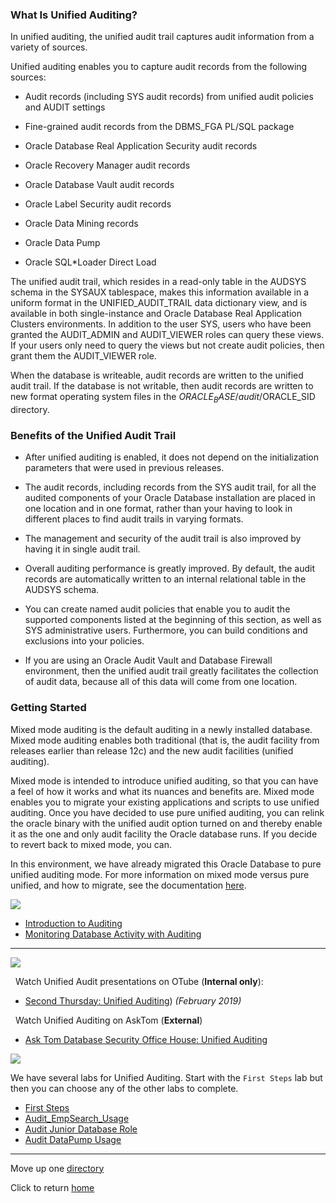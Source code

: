 ﻿

### What Is Unified Auditing?
In unified auditing, the unified audit trail captures audit information from a variety of sources.

Unified auditing enables you to capture audit records from the following sources:

* Audit records (including SYS audit records) from unified audit policies and AUDIT settings

* Fine-grained audit records from the DBMS_FGA PL/SQL package

* Oracle Database Real Application Security audit records

* Oracle Recovery Manager audit records

* Oracle Database Vault audit records

* Oracle Label Security audit records

* Oracle Data Mining records

* Oracle Data Pump

* Oracle SQL*Loader Direct Load

The unified audit trail, which resides in a read-only table in the AUDSYS schema in the SYSAUX tablespace, makes this information available in a uniform format in the UNIFIED_AUDIT_TRAIL data dictionary view, and is available in both single-instance and Oracle Database Real Application Clusters environments. In addition to the user SYS, users who have been granted the AUDIT_ADMIN and AUDIT_VIEWER roles can query these views. If your users only need to query the views but not create audit policies, then grant them the AUDIT_VIEWER role.

When the database is writeable, audit records are written to the unified audit trail. If the database is not writable, then audit records are written to new format operating system files in the $ORACLE_BASE/audit/$ORACLE_SID directory.

### Benefits of the Unified Audit Trail

* After unified auditing is enabled, it does not depend on the initialization parameters that were used in previous releases.

* The audit records, including records from the SYS audit trail, for all the audited components of your Oracle Database installation are placed in one location and in one format, rather than your having to look in different places to find audit trails in varying formats.

* The management and security of the audit trail is also improved by having it in single audit trail.

* Overall auditing performance is greatly improved. By default, the audit records are automatically written to an internal relational table in the AUDSYS schema.

* You can create named audit policies that enable you to audit the supported components listed at the beginning of this section, as well as SYS administrative users. Furthermore, you can build conditions and exclusions into your policies.

* If you are using an Oracle Audit Vault and Database Firewall environment, then the unified audit trail greatly facilitates the collection of audit data, because all of this data will come from one location.

### Getting Started

Mixed mode auditing is the default auditing in a newly installed database. Mixed mode auditing enables both traditional (that is, the audit facility from releases earlier than release 12c) and the new audit facilities (unified auditing).

Mixed mode is intended to introduce unified auditing, so that you can have a feel of how it works and what its nuances and benefits are. Mixed mode enables you to migrate your existing applications and scripts to use unified auditing. Once you have decided to use pure unified auditing, you can relink the oracle binary with the unified audit option turned on and thereby enable it as the one and only audit facility the Oracle database runs. If you decide to revert back to mixed mode, you can.

In this environment, we have already migrated this Oracle Database to pure unified auditing mode.  For more information on mixed mode versus pure unified, and how to migrate, see the documentation [here](https://docs.oracle.com/en/database/oracle/oracle-database/19/dbseg/introduction-to-auditing.html).

![](../../images/banner_Docs.PNG)
- [Introduction to Auditing](https://docs.oracle.com/en/database/oracle/oracle-database/19/dbseg/introduction-to-auditing.html)  
- [Monitoring Database Activity with Auditing](https://docs.oracle.com/en/database/oracle/oracle-database/19/dbseg/part_6.html)  


---
![](../../images/banner_Video.PNG)

&nbsp; Watch Unified Audit presentations on OTube (**Internal only**):
- [Second Thursday: Unified Auditing](https://otube.oracle.com/media/t/1_vrdcd9bu/102007862)) *(February 2019)*

&nbsp; Watch Unified Auditing on AskTom (**External**)

- [Ask Tom Database Security Office House: Unified Auditing](https://asktom.oracle.com/pls/apex/f?p=100:551::::RP,551:P551_CLASS_ID:5561&cs=19441D5563F4162EB642A53CB283440F2)


![](../../images/banner_Labs.PNG)

We have several labs for Unified Auditing. Start with the `First Steps` lab but then you can choose any of the other labs to complete. 

* [First Steps](First_Steps/README.md)
* [Audit_EmpSearch_Usage](Audit_EmpSearch_Usage/README.md)
* [Audit Junior Database Role](Audit_DB_Role/README.md)
* [Audit DataPump Usage](Audit_DataPump/README.md)



---

Move up one [directory](../README.md)

Click to return [home](/README.md)


